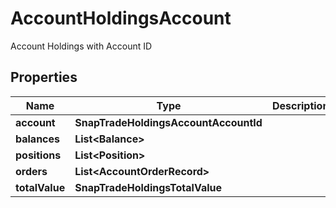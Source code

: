 

# AccountHoldingsAccount

Account Holdings with Account ID

## Properties

| Name | Type | Description | Notes |
|------------ | ------------- | ------------- | -------------|
|**account** | **SnapTradeHoldingsAccountAccountId** |  |  [optional] |
|**balances** | **List&lt;Balance&gt;** |  |  [optional] |
|**positions** | **List&lt;Position&gt;** |  |  [optional] |
|**orders** | **List&lt;AccountOrderRecord&gt;** |  |  [optional] |
|**totalValue** | **SnapTradeHoldingsTotalValue** |  |  [optional] |



